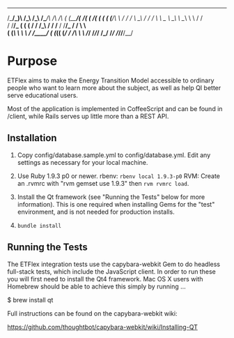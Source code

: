    _____   _______     _____   __        _____   __  __   
 /\_____\/\_______)\ /\_____\ /\_\     /\_____\/\  /\  /\ 
( (_____/\(___  __\/( (  ___/( ( (    ( (_____/\ \ \/ / / 
 \ \__\    / / /     \ \ \_   \ \_\    \ \__\   \ \  / /  
 / /__/_  ( ( (      / / /_\  / / /__  / /__/_  / /  \ \  
( (_____\  \ \ \    / /____/ ( (_____(( (_____\/ / /\ \ \ 
 \/_____/  /_/_/    \/_/      \/_____/ \/_____/\/__\/__\/ 


# Purpose

ETFlex aims to make the Energy Transition Model accessible to ordinary people
who want to learn more about the subject, as well as help QI better serve
educational users.

Most of the application is implemented in CoffeeScript and can be found in
/client, while Rails serves up little more than a REST API.

## Installation


 1. Copy config/database.sample.yml to config/database.yml. Edit any settings
    as necessary for your local machine.

 2. Use Ruby 1.9.3 p0 or newer.
    rbenv: `rbenv local 1.9.3-p0`
    RVM: Create an .rvmrc with "rvm gemset use 1.9.3" then `rvm rvmrc load`.

 3. Install the Qt framework (see "Running the Tests" below for more
    information). This is one required when installing Gems for the "test"
    environment, and is not needed for production installs.

 4. `bundle install`

## Running the Tests

The ETFlex integration tests use the capybara-webkit Gem to do headless
full-stack tests, which include the JavaScript client. In order to run these
you will first need to install the Qt4 framework. Mac OS X users with Homebrew
should be able to achieve this simply by running ...

  $ brew install qt

Full instructions can be found on the capybara-webkit wiki:

  https://github.com/thoughtbot/capybara-webkit/wiki/Installing-QT
